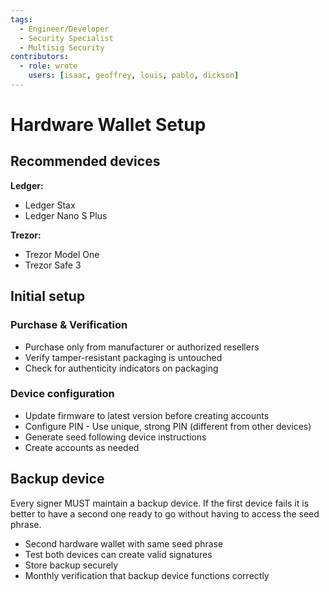 ```yaml
---
tags:
  - Engineer/Developer
  - Security Specialist
  - Multisig Security
contributors:
  - role: wrote
    users: [isaac, geoffrey, louis, pablo, dickson]
---
```


# Hardware Wallet Setup

## Recommended devices

**Ledger:**
- Ledger Stax
- Ledger Nano S Plus

**Trezor:**
- Trezor Model One
- Trezor Safe 3

## Initial setup

### Purchase & Verification
- Purchase only from manufacturer or authorized resellers
- Verify tamper-resistant packaging is untouched
- Check for authenticity indicators on packaging

### Device configuration
- Update firmware to latest version before creating accounts
- Configure PIN - Use unique, strong PIN (different from other devices)
- Generate seed following device instructions
- Create accounts as needed

## Backup device

Every signer MUST maintain a backup device. If the first device fails it is better to have a second one ready to go without having to access the seed phrase.
- Second hardware wallet with same seed phrase
- Test both devices can create valid signatures
- Store backup securely
- Monthly verification that backup device functions correctly